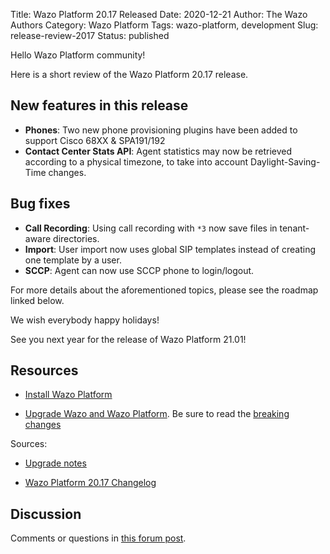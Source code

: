 Title: Wazo Platform 20.17 Released
Date: 2020-12-21
Author: The Wazo Authors
Category: Wazo Platform
Tags: wazo-platform, development
Slug: release-review-2017
Status: published

Hello Wazo Platform community!

Here is a short review of the Wazo Platform 20.17 release.

## New features in this release

* **Phones**: Two new phone provisioning plugins have been added to support
  Cisco 68XX & SPA191/192
* **Contact Center Stats API**: Agent statistics may now be retrieved according
  to a physical timezone, to take into account Daylight-Saving-Time changes.

## Bug fixes

* **Call Recording**: Using call recording with `*3` now save files in
  tenant-aware directories.
* **Import**: User import now uses global SIP templates instead of creating one template by a user.
* **SCCP**: Agent can now use SCCP phone to login/logout.

For more details about the aforementioned topics, please see the roadmap linked
below.

We wish everybody happy holidays!

See you next year for the release of Wazo Platform 21.01!

## Resources

* [Install Wazo Platform](/use-cases)

* [Upgrade Wazo and Wazo Platform](/uc-doc/upgrade/). Be sure to read the
  [breaking changes](/uc-doc/upgrade/upgrade_notes#20-17)

Sources:

* [Upgrade notes](/uc-doc/upgrade/upgrade_notes#20-17)

* [Wazo Platform 20.17
  Changelog](https://wazo-dev.atlassian.net/issues/?jql=project%3DWAZO%20AND%20fixVersion%3D20.17)

## Discussion

Comments or questions in [this forum
post](https://wazo-platform.discourse.group/t/blog-wazo-platform-20-17-released).
